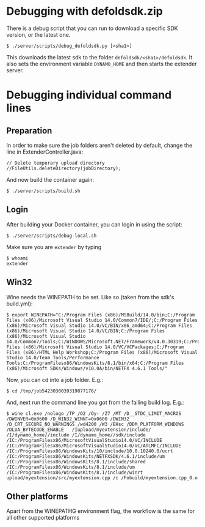 
# Debugging with defoldsdk.zip

There is a debug script that you can run to download a specific SDK version, or the latest one.

    $ ./server/scripts/debug_defoldsdk.py [<sha1>]

This downloads the latest sdk to the folder `defoldsdk/<sha1>/defoldsdk`. It also sets the environment variable `DYNAMO_HOME` and then starts the extender server.


# Debugging individual command lines

## Preparation

In order to make sure the job folders aren't deleted by default, change the line in ExtenderController.java:

    // Delete temporary upload directory
    //FileUtils.deleteDirectory(jobDirectory);

And now build the container again:

    $ ./server/scripts/build.sh

## Login

After building your Docker container, you can login in using the script:

    $ ./server/scripts/debug-local.sh

Make sure you are `extender` by typing

    $ whoami
    extender


## Win32

Wine needs the WINEPATH to be set. Like so (taken from the sdk's build.yml):

    $ export WINEPATH="C:/Program Files (x86)/MSBuild/14.0/bin;C:/Program Files (x86)/Microsoft Visual Studio 14.0/Common7/IDE/;C:/Program Files (x86)/Microsoft Visual Studio 14.0/VC/BIN/x86_amd64;C:/Program Files (x86)/Microsoft Visual Studio 14.0/VC/BIN;C:/Program Files (x86)/Microsoft Visual Studio 14.0/Common7/Tools;C:/WINDOWS/Microsoft.NET/Framework/v4.0.30319;C:/Program Files (x86)/Microsoft Visual Studio 14.0/VC/VCPackages;C:/Program Files (x86)/HTML Help Workshop;C:/Program Files (x86)/Microsoft Visual Studio 14.0/Team Tools/Performance Tools;C:/ProgramFilesx86/WindowsKits/8.1/bin/x64;C:/Program Files (x86)/Microsoft SDKs/Windows/v10.0A/bin/NETFX 4.6.1 Tools/"

Now, you can cd into a job folder. E.g.:

    $ cd /tmp/job5423030039319877176/

And, next run the command line you got from the failing build log. E.g.:

    $ wine cl.exe /nologo /TP /O2 /Oy- /Z7 /MT /D__STDC_LIMIT_MACROS /DWINVER=0x0600 /D_WIN32_WINNT=0x0600 /DWIN32 /D_CRT_SECURE_NO_WARNINGS /wd4200 /W3 /EHsc /DDM_PLATFORM_WINDOWS /DLUA_BYTECODE_ENABLE   /Iupload/myextension/include/  /I/dynamo_home//include /I/dynamo_home//sdk/include /IC:/ProgramFilesx86/MicrosoftVisualStudio14.0/VC/INCLUDE /IC:/ProgramFilesx86/MicrosoftVisualStudio14.0/VC/ATLMFC/INCLUDE /IC:/ProgramFilesx86/WindowsKits/10/include/10.0.10240.0/ucrt /IC:/ProgramFilesx86/WindowsKits/NETFXSDK/4.6.1/include/um /IC:/ProgramFilesx86/WindowsKits/8.1/include/shared /IC:/ProgramFilesx86/WindowsKits/8.1/include/um /IC:/ProgramFilesx86/WindowsKits/8.1/include/winrt  upload/myextension/src/myextension.cpp /c /Fobuild/myextension.cpp_0.o

## Other platforms

Apart from the WINEPATHG environment flag, the workflow is the same for all other supported platforms
